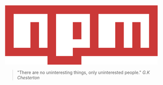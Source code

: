 ![npm](../../resources/images/npm-logo.png)


> "There are no uninteresting things, only uninterested people." _G.K Chesterton_